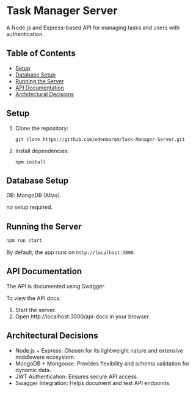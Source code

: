 # Task Manager Server

A Node.js and Express-based API for managing tasks and users with authentication.

## **Table of Contents**
- [Setup](#setup)
- [Database Setup](#database-setup)
- [Running the Server](#running-the-server)
- [API Documentation](#api-documentation)
- [Architectural Decisions](#architectural-decisions)

## **Setup**
1. Clone the repository:
    ```
    git clone https://github.com/edenmarom/Task-Manager-Server.git
    ```

2. Install dependencies:
    ```
    npm install
    ```

## **Database Setup**
DB: MongoDB (Atlas).

no setup required.

## **Running the Server**
```sh
npm run start
```
By default, the app runs on `http://localhost:3000`.

## **API Documentation**
The API is documented using Swagger.

To view the API docs:
1. Start the server.
2. Open http://localhost:3000/api-docs in your browser.

## **Architectural Decisions**
- Node.js + Express: Chosen for its lightweight nature and extensive middleware ecosystem.
- MongoDB + Mongoose: Provides flexibility and schema validation for dynamic data.
- JWT Authentication: Ensures secure API access.
- Swagger Integration: Helps document and test API endpoints.